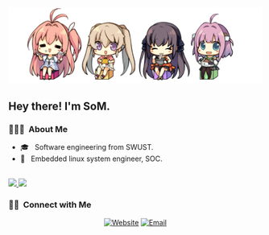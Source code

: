 <img src="./pic/Aokana.png">

<h2> Hey there! I'm SoM.</h2>

<h3> 👨🏻‍💻 &nbsp;About Me </h3>

- 🎓 &nbsp; Software engineering from SWUST.
- 💼 &nbsp; Embedded linux system engineer, SOC.

<br/>

<a href="https://github.com/SwordofMorning">
  <img height="180em" src="https://github-readme-stats.vercel.app/api?username=SwordofMorning&theme=buefy&show_icons=true" />
  <img height="180em" src="https://github-readme-stats.vercel.app/api/top-langs/?username=SwordofMorning&theme=buefy&layout=compact" />
</a>

<br/>

<h3> 🤝🏻 &nbsp;Connect with Me </h3>

<p align="center">
<a href="https://swordofmorning.com/"><img alt="Website" src="https://img.shields.io/badge/Website-swordofmorning.com-blue?style=flat-square&logo=google-chrome"></a>
<a href="mailto:xjt.include@gmail.com
"><img alt="Email" src="https://img.shields.io/badge/Email-xjt.include@gmail.com-blue?style=flat-square&logo=gmail"></a>
</p>